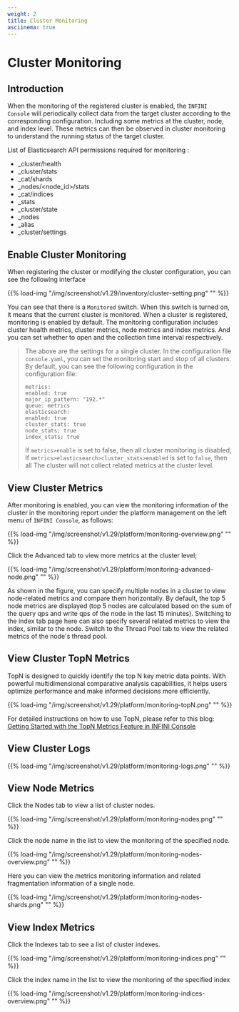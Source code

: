 ```yaml
---
weight: 2
title: Cluster Monitoring
asciinema: true
---
```


# Cluster Monitoring

## Introduction

When the monitoring of the registered cluster is enabled, the `INFINI Console` will periodically collect data from the target cluster according to the corresponding configuration.
Including some metrics at the cluster, node, and index level. These metrics can then be observed in cluster monitoring to understand the running status of the target cluster.

List of Elasticsearch API permissions required for monitoring :

- \_cluster/health
- \_cluster/stats
- \_cat/shards
- \_nodes/<node_id>/stats
- \_cat/indices
- \_stats
- \_cluster/state
- \_nodes
- \_alias
- \_cluster/settings

## Enable Cluster Monitoring

When registering the cluster or modifying the cluster configuration, you can see the following interface

{{% load-img "/img/screenshot/v1.29/inventory/cluster-setting.png" "" %}}

You can see that there is a `Monitored` switch. When this switch is turned on, it means that the current cluster is monitored.
When a cluster is registered, monitoring is enabled by default. The monitoring configuration includes cluster health metrics, cluster metrics, node metrics and index metrics.
And you can set whether to open and the collection time interval respectively.

> The above are the settings for a single cluster. In the configuration file `console.yaml`, you can set the monitoring start and stop of all clusters. By default, you can see the following configuration in the configuration file:
>
> ```ymal
> metrics:
> enabled: true
> major_ip_pattern: "192.*"
> queue: metrics
> elasticsearch:
> enabled: true
> cluster_stats: true
> node_stats: true
> index_stats: true
> ```
>
> If `metrics>enable` is set to false, then all cluster monitoring is disabled;
> If `metrics>elasticsearch>cluster_stats>enabled` is set to `false`, then all
> The cluster will not collect related metrics at the cluster level.

## View Cluster Metrics

After monitoring is enabled, you can view the monitoring information of the cluster in the monitoring report under the platform management on the left menu of `INFINI Console`, as follows:

{{% load-img "/img/screenshot/v1.29/platform/monitoring-overview.png" "" %}}

Click the Advanced tab to view more metrics at the cluster level;

{{% load-img "/img/screenshot/v1.29/platform/monitoring-advanced-node.png" "" %}}

As shown in the figure, you can specify multiple nodes in a cluster to view node-related metrics and compare them horizontally.
By default, the top 5 node metrics are displayed (top 5 nodes are calculated based on the sum of the query qps and write qps of the node in the last 15 minutes).
Switching to the index tab page here can also specify several related metrics to view the index, similar to the node.
Switch to the Thread Pool tab to view the related metrics of the node's thread pool.

## View Cluster TopN Metrics

TopN is designed to quickly identify the top N key metric data points. With powerful multidimensional comparative analysis capabilities, it helps users optimize performance and make informed decisions more efficiently.

{{% load-img "/img/screenshot/v1.29/platform/monitoring-topN.png" "" %}}

For detailed instructions on how to use TopN, please refer to this blog: [Getting Started with the TopN Metrics Feature in INFINI Console](../../tutorials/getting_started_with_the_TopN_metrics_feature)

## View Cluster Logs

{{% load-img "/img/screenshot/v1.29/platform/monitoring-logs.png" "" %}}

## View Node Metrics

Click the Nodes tab to view a list of cluster nodes.

{{% load-img "/img/screenshot/v1.29/platform/monitoring-nodes.png" "" %}}

Click the node name in the list to view the monitoring of the specified node.

{{% load-img "/img/screenshot/v1.29/platform/monitoring-nodes-overview.png" "" %}}

Here you can view the metrics monitoring information and related fragmentation information of a single node.

{{% load-img "/img/screenshot/v1.29/platform/monitoring-nodes-shards.png" "" %}}

## View Index Metrics

Click the Indexes tab to see a list of cluster indexes.

{{% load-img "/img/screenshot/v1.29/platform/monitoring-indices.png" "" %}}

Click the index name in the list to view the monitoring of the specified index

{{% load-img "/img/screenshot/v1.29/platform/monitoring-indices-overview.png" "" %}}
